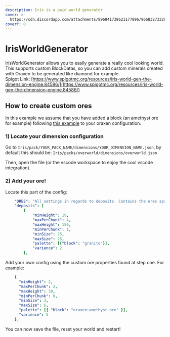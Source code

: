 ```yaml
---
description: Iris is a paid world generator
cover: >-
  https://cdn.discordapp.com/attachments/896841738621177896/966832733290627072/unknown.png
coverY: 0
---
```


# IrisWorldGenerator

IrisWorldGenerator allows you to easily generate a really cool looking world. This supports custom BlockDatas, so you can add custom minerals created with Oraxen to be generated like diamond for example.\
Spigot Link: [https://www.spigotmc.org/resources/iris-world-gen-the-dimension-engine.84586/](https://www.spigotmc.org/resources/iris-world-gen-the-dimension-engine.84586/)

## How to create custom ores

In this example we assume that you have added a block (an amethyst ore for example) following [this example](../../ji-neng/noteblock-mechanic/#ores) to your oraxen configuration.

### 1) Locate your dimension configuration

Go to `Iris/pack/YOUR_PACK_NAME/dimensions/YOUR_DIMENSION_NAME.json`, by default this should be: `Iris/packs/overworld/dimensions/overworld.json`

Then, open the file (or the vscode workspace to enjoy the cool vscode integration).

### 2) Add your ore!

Locate this part of the config:

```yaml
    "ORES": "All settings in regards to deposits. Contains the ores spawning in your world.",
    "deposits": [
        {
            "minHeight": 19,
            "maxPerChunk": 4,
            "maxHeight": 150,
            "minPerChunk": 1,
            "minSize": 25,
            "maxSize": 25,
            "palette": [{"block": "granite"}],
            "varience": 2
        },
```

Add your own config using the custom ore properties found at step one. For example:

```yaml
    {
      "minHeight": 2,
      "maxPerChunk": 2,
      "maxHeight": 30,
      "minPerChunk": 0,
      "minSize": 3,
      "maxSize": 6,
      "palette": [{ "block": "oraxen:amethyst_ore" }],
      "varience": 5
    },
```

You can now save the file, reset your world and restart!
